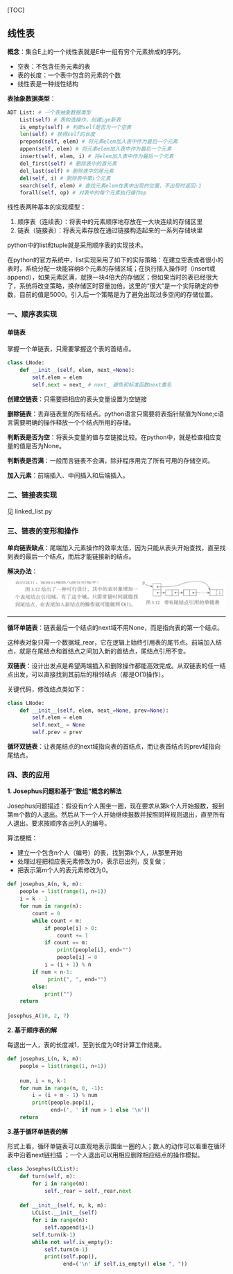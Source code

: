 [TOC]
## 线性表

**概念**：集合E上的一个线性表就是E中一组有穷个元素排成的序列。
* 空表：不包含任务元素的表
* 表的长度：一个表中包含的元素的个数
* 线性表是一种线性结构

**表抽象数据类型**：
```python
ADT List: # 一个表抽象数据类型
    List(self) # 表构造操作，创建ige新表
    is_empty(self) # 判断self是否为一个空表
    len(self) # 获得self的长度
    prepend(self, elem) # 将元素elem加入表中作为最后一个元素
    appen(self, elem) # 将元素elem加入表中作为最后一个元素
    insert(self, elem, i) # 将elem加入表中作为最后一个元素
    del_first(self) # 删除表中的首元素
    del_last(self) # 删除表中的尾元素
    del(self, i) # 删除表中第i个元素
    search(self, elem) # 查找元素elem在表中出现的位置，不出现时返回-1
    forall(self, op) # 对表中的每个元素执行操作op

```

线性表两种基本的实现模型：
1. 顺序表（连续表）：将表中的元素顺序地存放在一大块连续的存储区里
2. 链表（链接表）：将表元素存放在通过链接构造起来的一系列存储块里

python中的list和tuple就是采用顺序表的实现技术。

在python的官方系统中，list实现采用了如下的实际策略：在建立空表或者很小的表时，系统分配一块能容纳8个元素的存储区域；在执行插入操作时（insert或append），如果元素区满，就换一块4倍大的存储区；但如果当时的表已经很大了，系统将改变策略，换存储区时容量加倍。这里的“很大”是一个实际确定的参数，目前的值是5000。引入后一个策略是为了避免出现过多空闲的存储位置。
### 一、顺序表实现

#### 单链表

掌握一个单链表，只需要掌握这个表的首结点。

```python
class LNode:
    def __init__(self, elem, next_=None):
        self.elem = elem
        self.next = next_ # next_ 避免和标准函数next重名
```

**创建空链表**：只需要把相应的表头变量设置为空链接

**删除链表**：丢弃链表里的所有结点。python语言只需要将表指针赋值为None;c语言需要明确的操作释放一个个结点所用的存储。

**判断表是否为空**：将表头变量的值与空链接比较。在python中，就是检查相应变量的值是否为None。

**判断表是否满**：一般而言链表不会满，除非程序用完了所有可用的存储空间。

**加入元素**：前端插入、中间插入和后端插入。

### 二、链接表实现

见 linked_list.py

### 三、链表的变形和操作

**单向链表缺点**：尾端加入元素操作的效率太低，因为只能从表头开始查找，直至找到表的最后一个结点，而后才能链接新的结点。

**解决办法**：

![](https://raw.githubusercontent.com/wemozj/image/master/20190903211457.png)



---



**循环单链表**：链表最后一个结点的next域不用None，而是指向表的第一个结点。

这种表对象只需一个数据域_rear，它在逻辑上始终引用表的尾节点。前端加入结点，就是在尾结点和首结点之间加入新的首结点，尾结点引用不变。

**双链表**：设计出发点是希望两端插入和删除操作都能高效完成。从双链表的任一结点出发，可以直接找到其前后的相邻结点（都是O(1)操作）。

关键代码，修改结点类如下：

```python
class LNode:
    def __init__(self, elem, next_=None, prev=None):
        self.elem = elem
        self.next_ = None
        self.prev = prev
```

**循环双链表**：让表尾结点的next域指向表的首结点，而让表首结点的prev域指向尾结点。




### 四、表的应用

**1. Josephus问题和基于“数组“概念的解法**

Josephus问题描述：假设有n个人围坐一圈，现在要求从第k个人开始报数，报到第m个数的人退出。然后从下一个人开始继续报数并按照同样规则退出，直至所有人退出。要求按顺序各出列人的编号。

算法梗概：

- 建立一个包含n个人（编号）的表，找到第k个人，从那里开始
- 处理过程把相应表元素修改为0，表示已出列，反复做；
- 把表示第m个人的表元素修改为0。

```python
def josephus_A(n, k, m):
    people = list(range(1, n+1))
    i = k - 1
    for num in range(n):
        count = 0
        while count < m:
            if people[i] > 0:
                count += 1
            if count == m:
                print(people[i], end="")
                people[i] = 0
            i = (i + 1) % n
        if num < n-1:
             print(", ", end="")
        else:
            print("")
    return

josephus_A(10, 2, 7)
```

**2. 基于顺序表的解**

每退出一人，表的长度减1，至到长度为0时计算工作结束。

```python
def josephus_L(n, k, m):
    people = list(range(1, n+1))
    
    num, i = n, k-1
    for num in range(n, 0, -1):
        i = (i + m - 1) % num
        print(people.pop(i),
              end=(', ' if num > 1 else '\n'))
    return 
```

**3.基于循环单链表的解**

形式上看，循环单链表可以直观地表示围坐一圈的人；数人的动作可以看重在循环表中沿着next链扫描 ；一个人退出可以用相应删除相应结点的操作模拟。

```python
class Josephus(LCList):
    def turn(self, m):
        for i in range(m):
            self._rear = self._rear.next
    
    def __init__(self, n, k, m):
        LCList.__init__(self)
        for i in range(n):
            self.append(i+1)
        self.turn(k-1)
        while not self.is_empty():
            self.turn(m-1)
            print(self.pop(),
                  end=('\n' if self.is_empty() else ", "))
```




